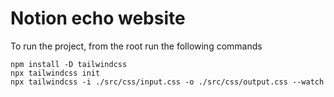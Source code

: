 # Notion echo website

To run the project, from the root run the following commands
```
npm install -D tailwindcss
npx tailwindcss init
npx tailwindcss -i ./src/css/input.css -o ./src/css/output.css --watch
```